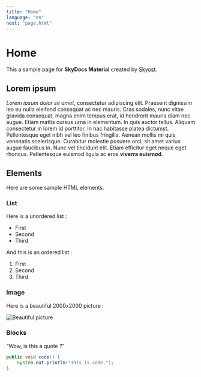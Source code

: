 ```yaml
---
title: "Home"
language: "en"
next: "page.html"
---
```


# Home

This a sample page for **SkyDocs Material** created by [Skyost](https://www.skyost.eu).

## Lorem ipsum

_Lorem ipsum dolor sit amet_, consectetur adipiscing elit. Praesent dignissim leo eu nulla eleifend consequat ac nec mauris.
Cras sodales, nunc vitae gravida consequat, magna enim tempus erat, id hendrerit mauris diam nec augue. Etiam mattis cursus urna in elementum.
In quis auctor tellus. Aliquam consectetur in lorem id porttitor. In hac habitasse platea dictumst. Pellentesque eget nibh vel leo finibus fringilla.
Aenean mollis mi quis venenatis scelerisque. Curabitur molestie posuere orci, sit amet varius augue faucibus in. Nunc vel tincidunt elit.
Etiam efficitur eget neque eget rhoncus. Pellentesque euismod ligula ac eros **viverra euismod**.

## Elements

Here are some sample HTML elements.

### List

Here is a unordered list :

* First
* Second
* Third

And this is an ordered list :

1. First
2. Second
3. Third

### Image

Here is a beautiful 2000x2000 picture :

![Beautiful picture](https://picsum.photos/2000?random)

### Blocks

<q>Wow, is this a quote ?</q>

```java
public void code() {
	System.out.println("This is code.");
}
```